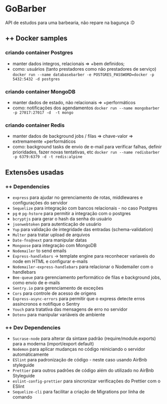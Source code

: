 # GoBarber
  API de estudos para uma barbearia, não repare na bagunça :D

## ++ Docker samples

### criando container Postgres
  - manter dados integros, relacionais => +bem definidos;
  - como: usuários (tanto prestadores como não prestadores de serviço)
`docker run --name databasebarber -e POSTGRES_PASSWORD=docker -p 5432:5432 -d postgres`

### criando container MongoDB
  - manter dados de estado, não relacionais => +performáticos
  - como: notificações dos agendamentos
`docker run --name mongobarber -p 27017:27017 -d  -t mongo`

### criando container Redis
  - manter dados de background jobs / filas => chave-valor => extremamente +performáticos
  - como: background tasks de envio de e-mail para verificar falhas, definir prioridades, fazer novas tentativas, etc
`docker run --name redisbarber -p 6379:6379 -d -t redis:alpine`

## Extensões usadas

### ++ Dependencies

- `express` para ajudar no gerenciamento de rotas, middlewares e configurações do servidor
- `Sequelize` para integração com bancos relacionais - no caso Postgres
- `pg` e `pg-hstore` para permitir a integração com o postgres
- `bcryptjs` para gerar o hash da senha do usuário
- `jsonwebtoken` para autenticação de usuário
- `Yup` para validação de integridade das entradas (schema-validation)
- `Multer` para tratar upload de arquivos
- `Date-fns@next` para manipular datas
- `Mongoose` para integração com MongoDB
- `Nodemailer` to send emails
- `Express-handlebars` -> template engine para reconhecer variaveis do node em HTML e configurar e-mails
- `Nodemailer-express-handlebars` para relacionar o Nodemailer com o handlebars
- `Bee-queue` para gerenciamento performático de filas e background jobs, como envio de e-mails
- `Sentry.io` para gerenciamento de exceções
- `Cors` para controle de acesso de origens
- `Express-async-errors` para permitir que o express detecte erros assíncronos e notifique o Sentry
- `Youch` para tratativa das mensagens de erro no servidor
- `Dotenv` para manipular variáveis de ambiente

### ++ Dev Dependencies
- `Sucrase-node` para alterar da sintaxe padrão (require/module.exports) para a moderna (import/export default)
- `Nodemon` para aplicar mudanças no código reiniciando o servidor automáticamente
- `ESlint` para padronização de código - neste caso usando AirBnb styleguide
- `Prettier` para outros padrões de código além do utilizado no AirBnb Styleguide
- `eslint-config-prettier` para sincronizar verificações do Prettier com o ESlint
- `Sequelize-cli` para facilitar a criação de Migrations por linha de comando

